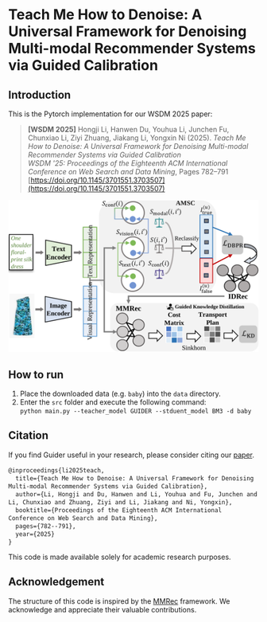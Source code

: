 # Teach Me How to Denoise: A Universal Framework for Denoising Multi-modal Recommender Systems via Guided Calibration


## Introduction

This is the Pytorch implementation for our WSDM 2025 paper:
> **[WSDM 2025]** Hongji Li, Hanwen Du, Youhua Li, Junchen Fu, Chunxiao Li, Ziyi Zhuang, Jiakang Li, Yongxin Ni (2025). *Teach Me How to Denoise: A Universal Framework for Denoising Multi-modal Recommender Systems via Guided Calibration*  
> *WSDM '25: Proceedings of the Eighteenth ACM International Conference on Web Search and Data Mining*, Pages 782–791  
> [https://doi.org/10.1145/3701551.3703507](https://doi.org/10.1145/3701551.3703507)  
<p align="center">
  <img src="./images/denoise_framework.png" width="800">
</p>






## How to run
1. Place the downloaded data (e.g. `baby`) into the `data` directory.
2. Enter the `src` folder and execute the following command:  
`python main.py --teacher_model GUIDER --stduent_model BM3 -d baby`  



## Citation
If you find Guider useful in your research, please consider citing our [paper](https://dl.acm.org/doi/abs/10.1145/3701551.3703507).
```
@inproceedings{li2025teach,
  title={Teach Me How to Denoise: A Universal Framework for Denoising Multi-modal Recommender Systems via Guided Calibration},
  author={Li, Hongji and Du, Hanwen and Li, Youhua and Fu, Junchen and Li, Chunxiao and Zhuang, Ziyi and Li, Jiakang and Ni, Yongxin},
  booktitle={Proceedings of the Eighteenth ACM International Conference on Web Search and Data Mining},
  pages={782--791},
  year={2025}
}
```
This code is made available solely for academic research purposes.


## Acknowledgement
The structure of this code is inspired by the [MMRec](https://github.com/enoche/MMRec) framework. We acknowledge and appreciate their valuable contributions.
